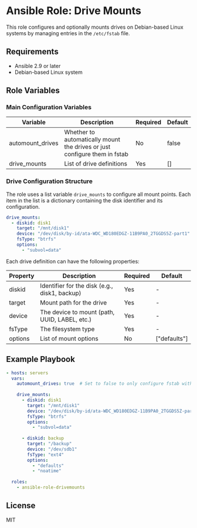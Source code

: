 # Ansible Role: Drive Mounts

This role configures and optionally mounts drives on Debian-based Linux systems by managing entries in the `/etc/fstab` file.

## Requirements

- Ansible 2.9 or later
- Debian-based Linux system

## Role Variables

### Main Configuration Variables

| Variable | Description | Required | Default |
|----------|-------------|----------|---------|
| automount_drives | Whether to automatically mount the drives or just configure them in fstab | No | false |
| drive_mounts | List of drive definitions | Yes | [] |

### Drive Configuration Structure

The role uses a list variable `drive_mounts` to configure all mount points. Each item in the list is a dictionary containing the disk identifier and its configuration.

```yaml
drive_mounts:
  - diskid: disk1
    target: "/mnt/disk1"
    device: "/dev/disk/by-id/ata-WDC_WD180EDGZ-11B9PA0_2TGGDS5Z-part1"
    fsType: "btrfs"
    options: 
      - "subvol=data"
```

Each drive definition can have the following properties:

| Property | Description | Required | Default |
|----------|-------------|----------|---------|
| diskid | Identifier for the disk (e.g., disk1, backup) | Yes | - |
| target | Mount path for the drive | Yes | - |
| device | The device to mount (path, UUID, LABEL, etc.) | Yes | - |
| fsType | The filesystem type | Yes | - |
| options | List of mount options | No | ["defaults"] |

## Example Playbook

```yaml
- hosts: servers
  vars:
    automount_drives: true  # Set to false to only configure fstab without mounting
    
    drive_mounts:
      - diskid: disk1
        target: "/mnt/disk1"
        device: "/dev/disk/by-id/ata-WDC_WD180EDGZ-11B9PA0_2TGGDS5Z-part1"
        fsType: "btrfs"
        options: 
          - "subvol=data"
      
      - diskid: backup
        target: "/backup"
        device: "/dev/sdb1"
        fsType: "ext4"
        options:
          - "defaults"
          - "noatime"
  
  roles:
    - ansible-role-drivemounts
```

## License

MIT